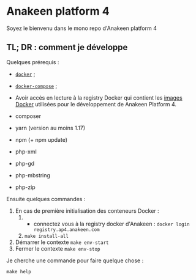 # Anakeen platform 4

Soyez le bienvenu dans le mono repo d'Anakeen platform 4

## TL; DR : comment je développe

Quelques prérequis :

- [`docker`](https://docs.docker.com/install/linux/docker-ce/ubuntu/) ;
- [`docker-compose`](https://docs.docker.com/compose/install/) ;
- Avoir accès en lecture à la registry Docker qui contient les [images Docker](`https://registry.ap4.anakeen.com/`) utilisées pour le développement de Anakeen Platform 4.

- composer
- yarn (version au moins 1.17)
- npm (+ npm update)
- php-xml
- php-gd
- php-mbstring
- php-zip

Ensuite quelques commandes :

1.  En cas de première initialisation des conteneurs Docker :
    1. - connectez vous à la registry docker d'Anakeen : `docker login registry.ap4.anakeen.com`
    1. `make install-all`
1.  Démarrer le contexte `make env-start`
1.  Fermer le contexte `make env-stop`

Je cherche une commande pour faire quelque chose :

`make help`
